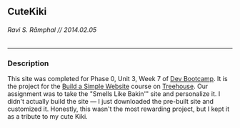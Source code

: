 ## CuteKiki
###### Ravi S. Rāmphal // 2014.02.05

***

### Description

This site was completed for Phase 0, Unit 3, Week 7 of [Dev Bootcamp](http://devbootcamp.com). It is the project for the [Build a Simple Website](http://teamtreehouse.com/library/build-a-simple-website) course on [Treehouse](http://teamtreehouse.com/). Our assignment was to take the "Smells Like Bakin'" site and personalize it. I didn't actually build the site — I just downloaded the pre-built site and customized it. Honestly, this wasn't the most rewarding project, but I kept it as a tribute to my cute Kiki.